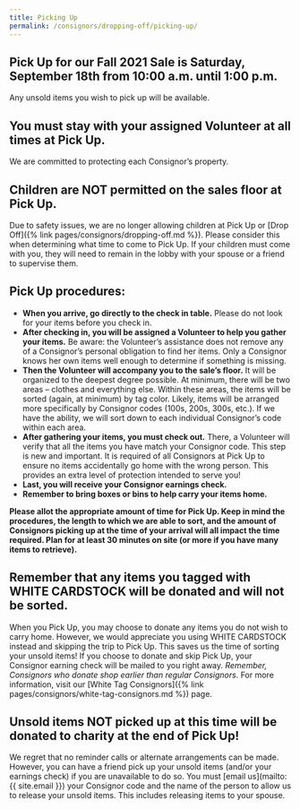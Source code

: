```yaml
---
title: Picking Up
permalink: /consignors/dropping-off/picking-up/
---
```


## Pick Up for our Fall 2021 Sale is Saturday, September 18th from 10:00 a.m. until 1:00 p.m.

Any unsold items you wish to pick up will be available.

## You must stay with your assigned Volunteer at all times at Pick Up.

We are committed to protecting each Consignor’s property. 

## Children are NOT permitted on the sales floor at Pick Up.

Due to safety issues, we are no longer allowing children at Pick Up or [Drop Off]({% link pages/consignors/dropping-off.md %}). Please consider this when determining what time to come to Pick Up. If your children must come with you, they will need to remain in the lobby with your spouse or a friend to supervise them.

## Pick Up procedures:

* **When you arrive, go directly to the check in table.** Please do not look for your items before you check in.
* **After checking in, you will be assigned a Volunteer to help you gather your items.** Be aware: the Volunteer’s assistance does not remove any of a Consignor’s personal obligation to find her items. Only a Consignor knows her own items well enough to determine if something is missing.
* **Then the Volunteer will accompany you to the sale’s floor.** It will be organized to the deepest degree possible. At minimum, there will be two areas – clothes and everything else. Within these areas, the items will be sorted (again, at minimum) by tag color. Likely, items will be arranged more specifically by Consignor codes (100s, 200s, 300s, etc.). If we have the ability, we will sort down to each individual Consignor’s code within each area.
* **After gathering your items, you must check out.** There, a Volunteer will verify that all the items you have match your Consignor code. This step is new and important. It is required of all Consignors at Pick Up to ensure no items accidentally go home with the wrong person. This provides an extra level of protection intended to serve you!
* **Last, you will receive your Consignor earnings check.**
* **Remember to bring boxes or bins to help carry your items home.**

**Please allot the appropriate amount of time for Pick Up. Keep in mind the procedures, the length to which we are able to sort, and the amount of Consignors picking up at the time of your arrival will all impact the time required. Plan for at least 30 minutes on site (or more if you have many items to retrieve).**

## Remember that any items you tagged with WHITE CARDSTOCK will be donated and will not be sorted.

When you Pick Up, you may choose to donate any items you do not wish to carry home. However, we would appreciate you using WHITE CARDSTOCK instead and skipping the trip to Pick Up. This saves us the time of sorting your unsold items! If you choose to donate and skip Pick Up, your Consignor earning check will be mailed to you right away. _Remember, Consignors who donate shop earlier than regular Consignors._ For more information, visit our [White Tag Consignors]({% link pages/consignors/white-tag-consignors.md %}) page.

## Unsold items NOT picked up at this time will be donated to charity at the end of Pick Up!

We regret that no reminder calls or alternate arrangements can be made. However, you can have a friend pick up your unsold items (and/or your earnings check) if you are unavailable to do so. You must [email us](mailto:{{ site.email }}) your Consignor code and the name of the person to allow us to release your unsold items. This includes releasing items to your spouse.
